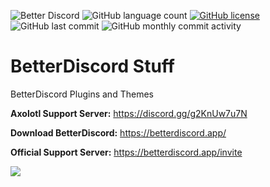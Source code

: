 ![Better Discord](https://img.shields.io/badge/Better-Discord-%235963EB?style=for-the-badge)
![GitHub language count](https://img.shields.io/github/languages/count/TheCommieAxolotl/BetterDiscord-Stuff?style=for-the-badge&color=orange)
[![GitHub license](https://img.shields.io/github/license/TheCommieAxolotl/BetterDiscord-Stuff?&style=for-the-badge)](https://github.com/TheCommieAxolotl/BetterDiscord-Stuff/blob/main/LICENSE)
![GitHub last commit](https://img.shields.io/github/last-commit/TheCommieAxolotl/BetterDiscord-Stuff?l&style=for-the-badge)
![GitHub monthly commit activity](https://img.shields.io/github/commit-activity/m/TheCommieAxolotl/BetterDiscord-Stuff?style=for-the-badge&color=brightgreen)

# BetterDiscord Stuff
BetterDiscord Plugins and Themes

**Axolotl Support Server:** https://discord.gg/g2KnUw7u7N

**Download BetterDiscord:** https://betterdiscord.app/
 
**Official Support Server:** https://betterdiscord.app/invite

![](https://betterdiscord.app/resources/branding/logo_large.svg)
